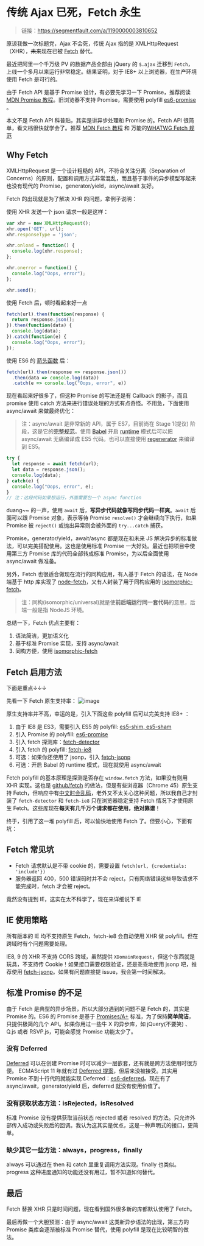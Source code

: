 # 传统 Ajax 已死，Fetch 永生

> 链接：https://segmentfault.com/a/1190000003810652

原谅我做一次标题党，Ajax 不会死，传统 Ajax 指的是 XMLHttpRequest（XHR），~~未来~~现在已被 [Fetch](https://link.segmentfault.com/?url=https%3A%2F%2Ffetch.spec.whatwg.org%2F) 替代。

最近把阿里一个千万级 PV 的数据产品全部由 jQuery 的 `$.ajax` 迁移到 `Fetch`，上线一个多月以来运行非常稳定。结果证明，对于 IE8+ 以上浏览器，在生产环境使用 Fetch 是可行的。

由于 Fetch API 是基于 Promise 设计，有必要先学习一下 Promise，推荐阅读 [MDN Promise 教程](https://link.segmentfault.com/?url=https%3A%2F%2Fdeveloper.mozilla.org%2Fzh-CN%2Fdocs%2FWeb%2FJavaScript%2FReference%2FGlobal_Objects%2FPromise)。旧浏览器不支持 Promise，需要使用 polyfill [es6-promise](https://link.segmentfault.com/?url=https%3A%2F%2Fgithub.com%2Fjakearchibald%2Fes6-promise) 。

本文不是 Fetch API 科普贴，其实是讲异步处理和 Promise 的。Fetch API 很简单，看文档很快就学会了。推荐 [MDN Fetch 教程](https://link.segmentfault.com/?url=https%3A%2F%2Fdeveloper.mozilla.org%2Fzh-CN%2Fdocs%2FWeb%2FAPI%2FGlobalFetch%2Ffetch) 和 万能的[WHATWG Fetch 规范](https://link.segmentfault.com/?url=https%3A%2F%2Ffetch.spec.whatwg.org%2F)

## Why Fetch

XMLHttpRequest 是一个设计粗糙的 API，不符合关注分离（Separation of Concerns）的原则，配置和调用方式非常混乱，而且基于事件的异步模型写起来也没有现代的 Promise，generator/yield，async/await 友好。

Fetch 的出现就是为了解决 XHR 的问题，拿例子说明：

使用 XHR 发送一个 json 请求一般是这样：

```javascript
var xhr = new XMLHttpRequest();
xhr.open('GET', url);
xhr.responseType = 'json';

xhr.onload = function() {
  console.log(xhr.response);
};

xhr.onerror = function() {
  console.log("Oops, error");
};

xhr.send();
```

使用 Fetch 后，顿时看起来好一点

```javascript
fetch(url).then(function(response) {
  return response.json();
}).then(function(data) {
  console.log(data);
}).catch(function(e) {
  console.log("Oops, error");
});
```

使用 ES6 的 [箭头函数](https://link.segmentfault.com/?url=https%3A%2F%2Fdeveloper.mozilla.org%2Fzh-CN%2Fdocs%2FWeb%2FJavaScript%2FReference%2FFunctions%2FArrow_functions) 后：

```javascript
fetch(url).then(response => response.json())
  .then(data => console.log(data))
  .catch(e => console.log("Oops, error", e))
```

现在看起来好很多了，但这种 Promise 的写法还是有 Callback 的影子，而且 promise 使用 catch 方法来进行错误处理的方式有点奇怪。不用急，下面使用 async/await 来做最终优化：

> 注：async/await 是非常新的 API，属于 ES7，目前尚在 Stage 1(提议) 阶段，这是它的[完整规范](https://link.segmentfault.com/?url=https%3A%2F%2Fgithub.com%2Flukehoban%2Fecmascript-asyncawait)。使用 [Babel](https://link.segmentfault.com/?url=https%3A%2F%2Fbabeljs.io%2F) 开启 [runtime](https://link.segmentfault.com/?url=https%3A%2F%2Fbabeljs.io%2Fdocs%2Fusage%2Fruntime%2F) 模式后可以把 async/await 无痛编译成 ES5 代码。也可以直接使用 [regenerator](https://link.segmentfault.com/?url=https%3A%2F%2Fgithub.com%2Ffacebook%2Fregenerator) 来编译到 ES5。

```javascript
try {
  let response = await fetch(url);
  let data = response.json();
  console.log(data);
} catch(e) {
  console.log("Oops, error", e);
}
// 注：这段代码如果想运行，外面需要包一个 async function
```

duang~~ 的一声，使用 `await` 后，**写异步代码就像写同步代码一样爽**。`await` 后面可以跟 Promise 对象，表示等待 Promise `resolve()` 才会继续向下执行，如果 Promise 被 `reject()` 或抛出异常则会被外面的 `try...catch` 捕获。

Promise，generator/yield，await/async 都是现在和未来 JS 解决异步的标准做法，可以完美搭配使用。这也是使用标准 Promise 一大好处。最近也把项目中使用第三方 Promise 库的代码全部转成标准 Promise，为以后全面使用 async/await 做准备。

另外，Fetch 也很适合做现在流行的同构应用，有人基于 Fetch 的语法，在 Node 端基于 http 库实现了 [node-fetch](https://link.segmentfault.com/?url=https%3A%2F%2Fgithub.com%2Fbitinn%2Fnode-fetch)，又有人封装了用于同构应用的 [isomorphic-fetch](https://link.segmentfault.com/?url=https%3A%2F%2Fgithub.com%2Fmatthew-andrews%2Fisomorphic-fetch)。

> 注：同构(isomorphic/universal)就是使**前后端运行同一套代码**的意思，后端一般是指 NodeJS 环境。

总结一下，Fetch 优点主要有：

1. 语法简洁，更加语义化
2. 基于标准 Promise 实现，支持 async/await
3. 同构方便，使用 [isomorphic-fetch](https://link.segmentfault.com/?url=https%3A%2F%2Fgithub.com%2Fmatthew-andrews%2Fisomorphic-fetch)

## Fetch 启用方法

下面是重点↓↓↓

先看一下 Fetch 原生支持率：
![image](https://cloud.githubusercontent.com/assets/948896/10188421/c6e19fc8-6791-11e5-8ac2-bfede76df6b4.png)

原生支持率并不高，幸运的是，引入下面这些 polyfill 后可以完美支持 IE8+ ：

1. 由于 IE8 是 ES3，需要引入 ES5 的 polyfill: [es5-shim, es5-sham](https://link.segmentfault.com/?url=https%3A%2F%2Fgithub.com%2Fes-shims%2Fes5-shim)
2. 引入 Promise 的 polyfill: [es6-promise](https://link.segmentfault.com/?url=https%3A%2F%2Fgithub.com%2Fjakearchibald%2Fes6-promise)
3. 引入 fetch 探测库：[fetch-detector](https://link.segmentfault.com/?url=https%3A%2F%2Fgithub.com%2Fcamsong%2Ffetch-detector)
4. 引入 fetch 的 polyfill: [fetch-ie8](https://link.segmentfault.com/?url=https%3A%2F%2Fgithub.com%2Fcamsong%2Ffetch-ie8)
5. 可选：如果你还使用了 jsonp，引入 [fetch-jsonp](https://link.segmentfault.com/?url=https%3A%2F%2Fgithub.com%2Fcamsong%2Ffetch-jsonp)
6. 可选：开启 Babel 的 runtime 模式，现在就使用 async/await

Fetch polyfill 的基本原理是探测是否存在 `window.fetch` 方法，如果没有则用 XHR 实现。这也是 [github/fetch](https://link.segmentfault.com/?url=https%3A%2F%2Fgithub.com%2Fgithub%2Ffetch) 的做法，但是有些浏览器（Chrome 45）原生支持 Fetch，但响应中有[中文时会乱码](https://link.segmentfault.com/?url=https%3A%2F%2Flists.w3.org%2FArchives%2FPublic%2Fpublic-webapps-github%2F2015Aug%2F0218.html)，老外又不太关心这种问题，所以我自己才封装了 `fetch-detector` 和 `fetch-ie8` 只在浏览器稳定支持 Fetch 情况下才使用原生 Fetch。这些库现在**每天有几千万个请求都在使用，绝对靠谱**！

终于，引用了这一堆 polyfill 后，可以愉快地使用 Fetch 了。但要小心，下面有坑：

## Fetch 常见坑

- Fetch 请求默认是不带 cookie 的，需要设置 `fetch(url, {credentials: 'include'})`
- 服务器返回 400，500 错误码时并不会 reject，只有网络错误这些导致请求不能完成时，fetch 才会被 reject。

竟然没有提到 IE，这实在太不科学了，现在来详细说下 IE

## IE 使用策略

所有版本的 IE 均不支持原生 Fetch，fetch-ie8 会自动使用 XHR 做 polyfill。但在跨域时有个问题需要处理。

IE8, 9 的 XHR 不支持 CORS 跨域，虽然提供 `XDomainRequest`，但这个东西就是玩具，不支持传 Cookie！如果接口需要权限验证，还是乖乖地使用 jsonp 吧，推荐使用 [fetch-jsonp](https://link.segmentfault.com/?url=https%3A%2F%2Fgithub.com%2Fcamsong%2Ffetch-jsonp)。如果有问题直接提 issue，我会第一时间解决。

## 标准 Promise 的不足

由于 Fetch 是典型的异步场景，所以大部分遇到的问题不是 Fetch 的，其实是 Promise 的。ES6 的 Promise 是基于 [Promises/A+](https://link.segmentfault.com/?url=https%3A%2F%2Fpromisesaplus.com%2F) 标准，为了保持**简单简洁**，只提供极简的几个 API。如果你用过一些牛 X 的异步库，如 jQuery(不要笑) 、Q.js 或者 RSVP.js，可能会感觉 Promise 功能太少了。

### 没有 Deferred

[Deferred](https://link.segmentfault.com/?url=http%3A%2F%2Fapi.jquery.com%2Fcategory%2Fdeferred-object%2F) 可以在创建 Promise 时可以减少一层嵌套，还有就是跨方法使用时很方便。
ECMAScript 11 年就有过 [Deferred 提案](https://link.segmentfault.com/?url=http%3A%2F%2Fwiki.ecmascript.org%2Fdoku.php%3Fid%3Dstrawman%3Adeferred_functions)，但后来没被接受。其实用 Promise 不到十行代码就能实现 Deferred：[es6-deferred](https://link.segmentfault.com/?url=https%3A%2F%2Fgithub.com%2Fseangenabe%2Fes6-deferred%2Fblob%2Fmaster%2Fdeferred.js)。现在有了 async/await，generator/yield 后，deferred 就没有使用价值了。

### 没有获取状态方法：isRejected，isResolved

标准 Promise 没有提供获取当前状态 rejected 或者 resolved 的方法。只允许外部传入成功或失败后的回调。我认为这其实是优点，这是一种声明式的接口，更简单。

### 缺少其它一些方法：always，progress，finally

always 可以通过在 then 和 catch 里重复调用方法实现。finally 也类似。progress 这种进度通知的功能还没有用过，暂不知道如何替代。

## 最后

Fetch 替换 XHR 只是时间问题，现在看到国外很多新的库都默认使用了 Fetch。

最后再做一个大胆预测：由于 async/await 这类新异步语法的出现，第三方的 Promise 类库会逐渐被标准 Promise 替代，使用 polyfill 是现在比较明智的做法。